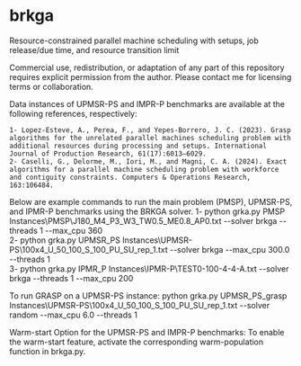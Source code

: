 # brkga
Resource-constrained parallel machine scheduling with setups, job release/due time, and resource transition limit

Commercial use, redistribution, or adaptation of any part of this repository requires explicit permission from the author. Please contact me for licensing terms or collaboration.

Data instances of UPMSR-PS and IMPR-P benchmarks are available at the following references, respectively:

    1- Lopez-Esteve, A., Perea, F., and Yepes-Borrero, J. C. (2023). Grasp algorithms for the unrelated parallel machines scheduling problem with additional resources during processing and setups. International Journal of Production Research, 61(17):6013–6029.
    2- Caselli, G., Delorme, M., Iori, M., and Magni, C. A. (2024). Exact algorithms for a parallel machine scheduling problem with workforce and contiguity constraints. Computers & Operations Research, 163:106484.


Below are example commands to run the main problem (PMSP), UPMSR-PS, and IPMR-P benchmarks using the BRKGA solver.
    1- python grka.py PMSP Instances\PMSP\J180_M4_P3_W3_TW0.5_ME0.8_AP0.txt --solver brkga --threads 1 --max_cpu 360   
    2- python grka.py UPMSR_PS Instances\UPMSR-PS\100x4_U_50_100_S_100_PU_SU_rep_1.txt --solver brkga --max_cpu 300.0 --threads 1  
    3- python grka.py IPMR_P Instances\IPMR-P\TEST0-100-4-4-A.txt --solver brkga --threads 1  --max_cpu 200 

To run GRASP on a UPMSR-PS instance:
    python grka.py UPMSR_PS_grasp Instances\UPMSR-PS\100x4_U_50_100_S_100_PU_SU_rep_1.txt --solver random --max_cpu 6.0 --threads 1

Warm-start Option for the UPMSR-PS and IMPR-P benchmarks:
    To enable the warm-start feature, activate the corresponding warm-population function in brkga.py.
